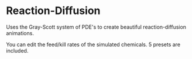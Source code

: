 # Reaction-Diffusion
Uses the Gray-Scott system of PDE's to create beautiful reaction-diffusion animations.

You can edit the feed/kill rates of the simulated chemicals. 5 presets are included.
